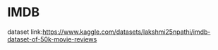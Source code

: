 # IMDB
dataset link:https://www.kaggle.com/datasets/lakshmi25npathi/imdb-dataset-of-50k-movie-reviews
